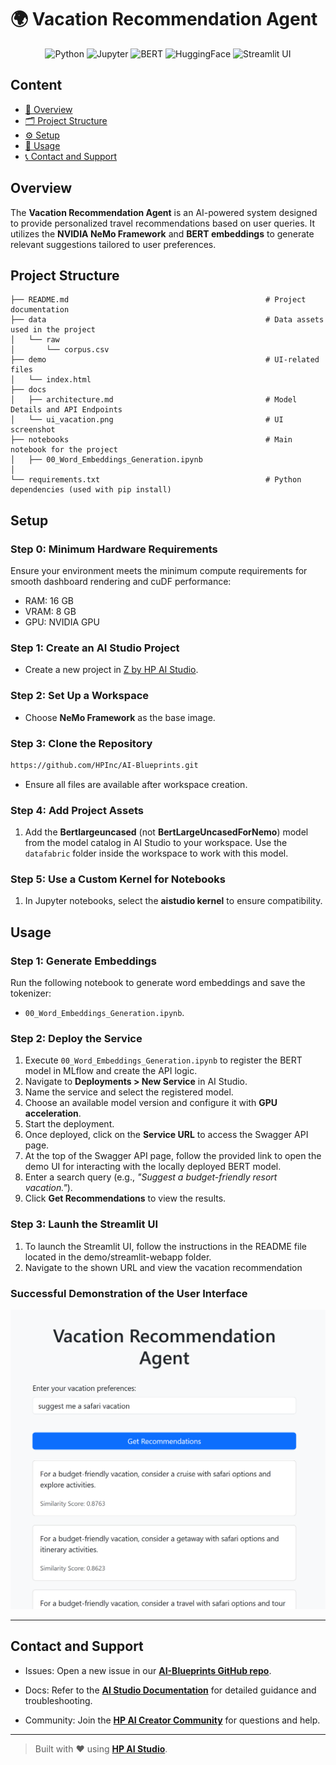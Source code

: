 # 🌍 Vacation Recommendation Agent  

<div align="center">

![Python](https://img.shields.io/badge/Python-3.11+-blue.svg?logo=python)
![Jupyter](https://img.shields.io/badge/Jupyter-supported-orange.svg?logo=jupyter)
![BERT](https://img.shields.io/badge/BERT-embeddings-lightgreen.svg)
![HuggingFace](https://img.shields.io/badge/Hugging--Face-model-yellow.svg?logo=huggingface)
![Streamlit UI](https://img.shields.io/badge/User%20Interface-Streamlit-ff4b4b.svg?logo=streamlit)

</div>

## Content  
* [🧠 Overview](#overview)
* [🗂 Project Structure](#project-structure)
* [⚙️ Setup](#setup)
* [🚀 Usage](#usage)
* [📞 Contact and Support](#contact-and-support)

## Overview  
The **Vacation Recommendation Agent** is an AI-powered system designed to provide personalized travel recommendations based on user queries. It utilizes the **NVIDIA NeMo Framework** and **BERT embeddings** to generate relevant suggestions tailored to user preferences.  

## Project Structure  
```
├── README.md                                            # Project documentation
├── data                                                 # Data assets used in the project
│   └── raw
│       └── corpus.csv
├── demo                                                 # UI-related files
│   └── index.html
├── docs
│   ├── architecture.md                                  # Model Details and API Endpoints
│   └── ui_vacation.png                                  # UI screenshot
├── notebooks                                            # Main notebook for the project
│   ├── 00_Word_Embeddings_Generation.ipynb
│   
└── requirements.txt                                     # Python dependencies (used with pip install)
```  

## Setup 

### Step 0: Minimum Hardware Requirements

Ensure your environment meets the minimum compute requirements for smooth dashboard rendering and cuDF performance:

- RAM: 16 GB  
- VRAM: 8 GB  
- GPU: NVIDIA GPU

### Step 1: Create an AI Studio Project

- Create a new project in [Z by HP AI Studio](https://zdocs.datascience.hp.com/docs/aistudio/overview).

### Step 2: Set Up a Workspace 
- Choose **NeMo Framework** as the base image.    

### Step 3: Clone the Repository

```bash
https://github.com/HPInc/AI-Blueprints.git
```

- Ensure all files are available after workspace creation.

### Step 4: Add Project Assets  
1. Add the **Bertlargeuncased** (not **BertLargeUncasedForNemo**) model from the model catalog in AI Studio to your workspace. Use the `datafabric` folder inside the workspace to work with this model.

### Step 5: Use a Custom Kernel for Notebooks  
1. In Jupyter notebooks, select the **aistudio kernel** to ensure compatibility.

## Usage 

### Step 1: Generate Embeddings  
Run the following notebook to generate word embeddings and save the tokenizer:  
- `00_Word_Embeddings_Generation.ipynb`.  


### Step 2: Deploy the Service  
1. Execute `00_Word_Embeddings_Generation.ipynb` to register the BERT model in MLflow and create the API logic.  
2. Navigate to **Deployments > New Service** in AI Studio.  
3. Name the service and select the registered model.  
4. Choose an available model version and configure it with **GPU acceleration**.  
5. Start the deployment.  
6. Once deployed, click on the **Service URL** to access the Swagger API page.  
7. At the top of the Swagger API page, follow the provided link to open the demo UI for interacting with the locally deployed BERT model.  
8. Enter a search query (e.g., *"Suggest a budget-friendly resort vacation."*).  
9. Click **Get Recommendations** to view the results.  


### Step 3: Launh the Streamlit UI
1. To launch the Streamlit UI, follow the instructions in the README file located in the demo/streamlit-webapp folder.
2. Navigate to the shown URL and view the vacation recommendation


### Successful Demonstration of the User Interface  

![Vacation Recommendation Demo UI](docs/ui_vacation.png)  

---

## Contact and Support 

- Issues: Open a new issue in our [**AI-Blueprints GitHub repo**](https://github.com/HPInc/AI-Blueprints).

- Docs: Refer to the **[AI Studio Documentation](https://zdocs.datascience.hp.com/docs/aistudio/overview)** for detailed guidance and troubleshooting. 

- Community: Join the [**HP AI Creator Community**](https://community.datascience.hp.com/) for questions and help.

---

> Built with ❤️ using [**HP AI Studio**](https://www.hp.com/us-en/workstations/ai-studio.html).
